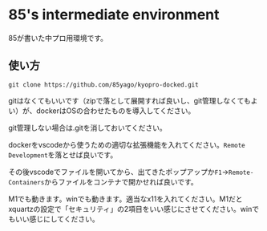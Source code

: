 # 85's intermediate environment

85が書いた中プロ用環境です。

## 使い方

    git clone https://github.com/85yago/kyopro-docked.git

gitはなくてもいいです（zipで落として展開すれば良いし、git管理しなくてもよい）が、dockerはOSの合わせたものを導入してください。

git管理しない場合は.gitを消しておいてください。

dockerをvscodeから使うための適切な拡張機能を入れてください。`Remote Development`を落とせば良いです。

その後vscodeでファイルを開いてから、出てきたポップアップか`F1`→`Remote-Containers`からファイルをコンテナで開かせれば良いです。

M1でも動きます。winでも動きます。適当なx11を入れてください。M1だとxquartzの設定で「セキュリティ」の2項目をいい感じにさせてください。winでもいい感じにしてください。
